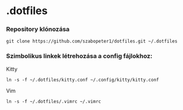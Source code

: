 # .dotfiles

### Repository klónozása

	git clone https://github.com/szabopeter1/dotfiles.git ~/.dotfiles
	

### Szimbolikus linkek létrehozása a config fájlokhoz:

Kitty

	ln -s -f ~/.dotfiles/kitty.conf ~/.config/kitty/kitty.conf
Vim

	ln -s -f ~/.dotfiles/.vimrc ~/.vimrc
